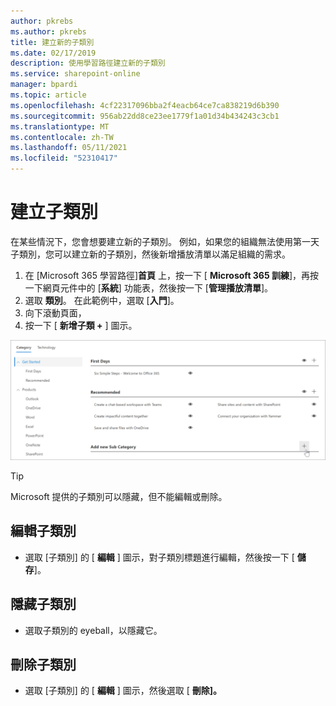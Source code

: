 ```yaml
---
author: pkrebs
ms.author: pkrebs
title: 建立新的子類別
ms.date: 02/17/2019
description: 使用學習路徑建立新的子類別
ms.service: sharepoint-online
manager: bpardi
ms.topic: article
ms.openlocfilehash: 4cf22317096bba2f4eacb64ce7ca838219d6b390
ms.sourcegitcommit: 956ab22dd8ce23ee1779f1a01d34b434243c3cb1
ms.translationtype: MT
ms.contentlocale: zh-TW
ms.lasthandoff: 05/11/2021
ms.locfileid: "52310417"
---
```

# <a name="create-a-subcategory"></a>建立子類別 
在某些情況下，您會想要建立新的子類別。 例如，如果您的組織無法使用第一天子類別，您可以建立新的子類別，然後新增播放清單以滿足組織的需求。 

1. 在 [Microsoft 365 學習路徑]**首頁** 上，按一下 [ **Microsoft 365 訓練**]，再按一下網頁元件中的 [**系統**] 功能表，然後按一下 [**管理播放清單**]。 
2. 選取 **類別**。 在此範例中，選取 [**入門**]。  
3. 向下滾動頁面， 
3. 按一下 [ **新增子類 +** ] 圖示。  

![cg-newsubcategory.png](media/cg-newsubcategory.png)

> [!TIP]
> Microsoft 提供的子類別可以隱藏，但不能編輯或刪除。 

## <a name="edit-a-subcategory"></a>編輯子類別
- 選取 [子類別] 的 [ **編輯** ] 圖示，對子類別標題進行編輯，然後按一下 [ **儲存**]。

## <a name="hide-a-subcategory"></a>隱藏子類別
- 選取子類別的 eyeball，以隱藏它。 

## <a name="delete-a-subcategory"></a>刪除子類別
- 選取 [子類別] 的 [ **編輯** ] 圖示，然後選取 [ **刪除]。** 
